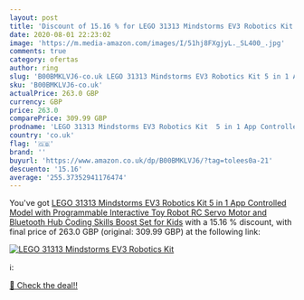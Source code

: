 ```yaml
---
layout: post
title: 'Discount of 15.16 % for LEGO 31313 Mindstorms EV3 Robotics Kit  '
date: 2020-08-01 22:23:02
image: 'https://m.media-amazon.com/images/I/51hj8FXgjyL._SL400_.jpg'
comments: true
category: ofertas
author: ring
slug: 'B00BMKLVJ6-co.uk LEGO 31313 Mindstorms EV3 Robotics Kit 5 in 1 App...'
sku: 'B00BMKLVJ6-co.uk'
actualPrice: 263.0 GBP
currency: GBP
price: 263.0
comparePrice: 309.99 GBP
prodname: 'LEGO 31313 Mindstorms EV3 Robotics Kit  5 in 1 App Controlled Model with Programmable Interactive Toy Robot  RC  Servo Motor and Bluetooth Hub  Coding Skills Boost Set for Kids'
country: 'co.uk'
flag: '🇬🇧'
brand: ''
buyurl: 'https://www.amazon.co.uk/dp/B00BMKLVJ6/?tag=tolees0a-21'
descuento: '15.16'
average: '255.37352941176474'
---
```


You've got [LEGO 31313 Mindstorms EV3 Robotics Kit  5 in 1 App Controlled Model with Programmable Interactive Toy Robot  RC  Servo Motor and Bluetooth Hub  Coding Skills Boost Set for Kids](https://www.amazon.co.uk/dp/B00BMKLVJ6/?tag=tolees0a-21) with a  15.16 % discount, with final price of 263.0 GBP (original: 309.99 GBP) at the following link:

[![LEGO 31313 Mindstorms EV3 Robotics Kit  ](https://m.media-amazon.com/images/I/51hj8FXgjyL._SL400_.jpg)](https://www.amazon.co.uk/dp/B00BMKLVJ6/?tag=tolees0a-21)

ℹ️:


[🛒 Check the deal!!](https://www.amazon.co.uk/dp/B00BMKLVJ6/?tag=tolees0a-21)
